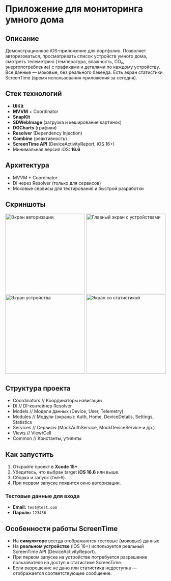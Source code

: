 # Приложение для мониторинга умного дома

## Описание

Демонстрационное iOS-приложение для портфолио. Позволяет авторизоваться, просматривать список устройств умного дома, смотреть телеметрию (температура, влажность, CO₂, энергопотребление) с графиками и деталями по каждому устройству. Все данные — моковые, без реального бэкенда. Есть экран статистики ScreenTime (время использования приложения за сегодня).

## Стек технологий
- **UIKit**
- **MVVM** + Coordinator
- **SnapKit**
- **SDWebImage** (загрузка и кеширование картинок)
- **DGCharts** (графики)
- **Resolver** (Dependency Injection)
- **Combine** (реактивность)
- **ScreenTime API** (DeviceActivityReport, iOS 16+)
- Минимальная версия iOS: **16.6**

## Архитектура
- MVVM + Coordinator
- DI через Resolver (только для сервисов)
- Моковые сервисы для тестирования и быстрой разработки

## Скриншоты
<img width="250" alt="Экран авторизации" src="https://github.com/user-attachments/assets/7871dfae-42de-47ce-87bd-a64a8be7507c"/>

<img width="250" alt="Главный экран с устройствами" src="https://github.com/user-attachments/assets/39592fa3-259c-4628-a1a1-896ff13c5cbb" />

<img width="250" alt="Экран устройства" src="https://github.com/user-attachments/assets/dfe7b1d9-2ded-4f36-9ec7-e4b1ef8bf07b" />

<img width="250" alt="Экран со статистикой" src="https://github.com/user-attachments/assets/2ff8f526-e5d5-46e5-8b0a-3a0f566c3f10" />


## Структура проекта

- Coordinators         // Координаторы навигации
- DI                   // DI-контейнер Resolver
- Models               // Модели данных (Device, User, Telemetry)
- Modules              // Модули (экраны): Auth, Home, DeviceDetails, Settings, Statistics
- Services             // Сервисы (MockAuthService, MockDeviceService и др.)
- Views                // View/Cell
- Common               // Константы, утилиты

## Как запустить
1. Откройте проект в **Xcode 15+**.
2. Убедитесь, что выбран target **iOS 16.6** или выше.
3. Сборка и запуск (`Cmd+R`).
4. При первом запуске появится окно авторизации.

### Тестовые данные для входа
- **Email:** `test@test.com`
- **Пароль:** `123456`

## Особенности работы ScreenTime
- На **симуляторе** всегда отображаются тестовые (моковые) данные.
- На **реальном устройстве** (iOS 16+) используется реальный ScreenTime API (DeviceActivityReport).
- При первом запуске на устройстве потребуется разрешение пользователя на доступ к статистике ScreenTime.
- Если разрешение не дано или статистика недоступна — отображается соответствующее сообщение.


